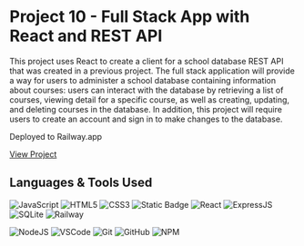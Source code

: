# Project 10 - Full Stack App with React and REST API

This project uses React to create a client for a school database REST API that was created in a previous project. The full stack application will provide a way for users to administer a school database containing information about courses: users can interact with the database by retrieving a list of courses, viewing detail for a specific course, as well as creating, updating, and deleting courses in the database. In addition, this project will require users to create an account and sign in to make changes to the database. 

Deployed to Railway.app

[View Project](https://attractive-playfulness-production.up.railway.app/courses)

## Languages & Tools Used
![JavaScript](https://img.shields.io/badge/-JavaScript-F7DF1E?logo=javascript&logoColor=blue&style=flat-square)
![HTML5](https://img.shields.io/badge/-HTML5-E34F26?logo=html5&logoColor=white&style=flat-square)
![CSS3](https://img.shields.io/badge/-CSS3-1572B6?logo=css3&logoColor=white&style=flat-square)
![Static Badge](https://img.shields.io/badge/(.*)-RegEx-pink?logoColor=pink&labelColor=pink)
![React](https://img.shields.io/badge/-React-61DAFB?logo=react&logoColor=grey&style=flat-square)
![ExpressJS](https://img.shields.io/badge/-ExpressJS-white?logo=express&logoColor=black)
![SQLite](https://img.shields.io/badge/-SQLite-044a64?logo=sqlite&logoColor=white)
![Railway](https://img.shields.io/badge/-Railway-b301b3?logo=railway&logoColor=white)


![NodeJS](https://img.shields.io/badge/-NodeJS-007E38?logo=nodedotjs&logoColor=white)
![VSCode](https://img.shields.io/badge/-VSCode-007ACC?logo=visual-studio-code&logoColor=white&style=flat-square)
![Git](https://img.shields.io/badge/-Git-F05032?logo=git&logoColor=white&style=flat-square)
![GitHub](https://img.shields.io/badge/-GitHub-181717?logo=github&logoColor=white&style=flat-square)
![NPM](https://img.shields.io/badge/-NPM-CB3837?logo=npm&logoColor=white&style=flat-square)

